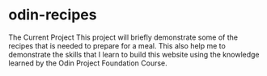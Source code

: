 # odin-recipes

The Current Project
This project will briefly demonstrate some of the recipes that is needed to prepare for a meal. This also help me to demonstrate the skills that I learn to build this website using the knowledge learned by the Odin Project Foundation Course.
